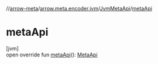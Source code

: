//[arrow-meta](../../../index.md)/[arrow.meta.encoder.jvm](../index.md)/[JvmMetaApi](index.md)/[metaApi](meta-api.md)

# metaApi

[jvm]\
open override fun [metaApi](meta-api.md)(): [MetaApi](../../arrow.meta.encoder/-meta-api/index.md)
